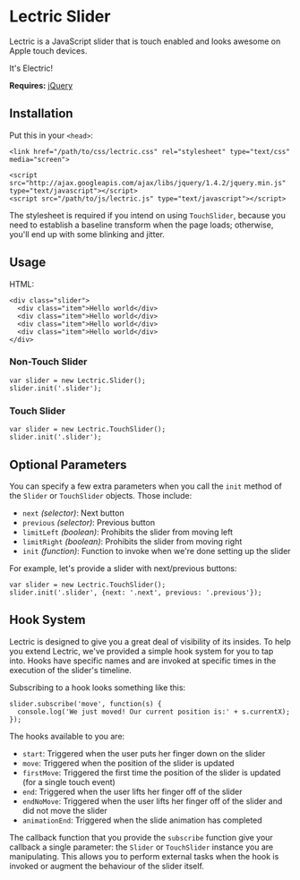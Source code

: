 # Lectric Slider

Lectric is a JavaScript slider that is touch enabled and looks awesome on Apple touch devices.

It's Electric!

**Requires:** [jQuery](http://github.com/jquery/jquery)

## Installation

Put this in your `<head>`:
    
    <link href="/path/to/css/lectric.css" rel="stylesheet" type="text/css" media="screen">

    <script src="http://ajax.googleapis.com/ajax/libs/jquery/1.4.2/jquery.min.js" type="text/javascript"></script>
    <script src="/path/to/js/lectric.js" type="text/javascript"></script>

The stylesheet is required if you intend on using `TouchSlider`, because you need to establish a baseline transform when the page loads; otherwise, you'll end up with some blinking and jitter.

## Usage

HTML:

    <div class="slider">
      <div class="item">Hello world</div>
      <div class="item">Hello world</div>
      <div class="item">Hello world</div>
      <div class="item">Hello world</div>
    </div>

### Non-Touch Slider

    var slider = new Lectric.Slider();
    slider.init('.slider');

### Touch Slider

    var slider = new Lectric.TouchSlider();
    slider.init('.slider');

## Optional Parameters

You can specify a few extra parameters when you call the `init` method of the `Slider` or `TouchSlider` objects. Those include:

- `next` *(selector)*: Next button
- `previous` *(selector)*: Previous button
- `limitLeft` *(boolean)*: Prohibits the slider from moving left
- `limitRight` *(boolean)*: Prohibits the slider from moving right
- `init` *(function)*: Function to invoke when we're done setting up the slider

For example, let's provide a slider with next/previous buttons:

    var slider = new Lectric.TouchSlider();
    slider.init('.slider', {next: '.next', previous: '.previous'});

## Hook System

Lectric is designed to give you a great deal of visibility of its insides. To help you extend Lectric, we've provided a simple hook system for you to tap into. Hooks have specific names and are invoked at specific times in the execution of the slider's timeline. 

Subscribing to a hook looks something like this:

    slider.subscribe('move', function(s) {
      console.log('We just moved! Our current position is:' + s.currentX);
    });

The hooks available to you are:

- `start`: Triggered when the user puts her finger down on the slider
- `move`: Triggered when the position of the slider is updated
- `firstMove`: Triggered the first time the position of the slider is updated (for a single touch event)
- `end`: Triggered when the user lifts her finger off of the slider
- `endNoMove`: Triggered when the user lifts her finger off of the slider and did not move the slider
- `animationEnd`: Triggered when the slide animation has completed

The callback function that you provide the `subscribe` function give your callback a single parameter: the `Slider` or `TouchSlider` instance you are manipulating. This allows you to perform external tasks when the hook is invoked or augment the behaviour of the slider itself.
